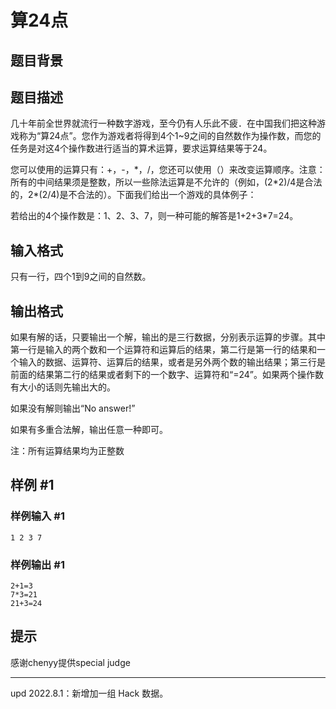 # 算24点

## 题目背景



## 题目描述

几十年前全世界就流行一种数字游戏，至今仍有人乐此不疲．在中国我们把这种游戏称为“算24点”。您作为游戏者将得到4个1~9之间的自然数作为操作数，而您的任务是对这4个操作数进行适当的算术运算，要求运算结果等于24。

您可以使用的运算只有：+，-，\*，/，您还可以使用（）来改变运算顺序。注意：所有的中间结果须是整数，所以一些除法运算是不允许的（例如，(2\*2)/4是合法的，2\*(2/4)是不合法的）。下面我们给出一个游戏的具体例子：

若给出的4个操作数是：1、2、3、7，则一种可能的解答是1+2+3\*7=24。


## 输入格式

只有一行，四个1到9之间的自然数。


## 输出格式

如果有解的话，只要输出一个解，输出的是三行数据，分别表示运算的步骤。其中第一行是输入的两个数和一个运算符和运算后的结果，第二行是第一行的结果和一个输入的数据、运算符、运算后的结果，或者是另外两个数的输出结果；第三行是前面的结果第二行的结果或者剩下的一个数字、运算符和“=24”。如果两个操作数有大小的话则先输出大的。

如果没有解则输出“No answer!”

如果有多重合法解，输出任意一种即可。

注：所有运算结果均为正整数


## 样例 #1

### 样例输入 #1
```
1 2 3 7
```

### 样例输出 #1

```
2+1=3
7*3=21
21+3=24
```

## 提示

感谢chenyy提供special judge

---

$\text{upd 2022.8.1}$：新增加一组 Hack 数据。

